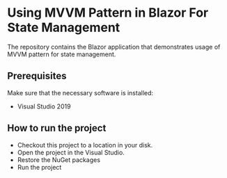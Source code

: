 # Using MVVM Pattern in Blazor For State Management
The repository contains the Blazor application that demonstrates usage of MVVM pattern for state management.

## Prerequisites

Make sure that the necessary software is installed:

* Visual Studio 2019

## How to run the project

* Checkout this project to a location in your disk.
* Open the project in the Visual Studio.
* Restore the NuGet packages
* Run the project
 